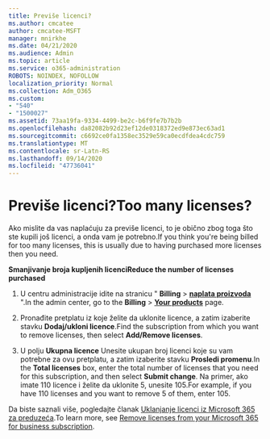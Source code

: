 ```yaml
---
title: Previše licenci?
ms.author: cmcatee
author: cmcatee-MSFT
manager: mnirkhe
ms.date: 04/21/2020
ms.audience: Admin
ms.topic: article
ms.service: o365-administration
ROBOTS: NOINDEX, NOFOLLOW
localization_priority: Normal
ms.collection: Adm_O365
ms.custom:
- "540"
- "1500027"
ms.assetid: 73aa19fa-9334-4499-be2c-b6f9fe7b7b2b
ms.openlocfilehash: da82082b92d23ef12de0318372ed9e873ec63ad1
ms.sourcegitcommit: c6692ce0fa1358ec3529e59ca0ecdfdea4cdc759
ms.translationtype: MT
ms.contentlocale: sr-Latn-RS
ms.lasthandoff: 09/14/2020
ms.locfileid: "47736041"
---
```

# <a name="too-many-licenses"></a><span data-ttu-id="7615d-102">Previše licenci?</span><span class="sxs-lookup"><span data-stu-id="7615d-102">Too many licenses?</span></span>

<span data-ttu-id="7615d-103">Ako mislite da vas naplaćuju za previše licenci, to je obično zbog toga što ste kupili još licenci, a onda vam je potrebno.</span><span class="sxs-lookup"><span data-stu-id="7615d-103">If you think you're being billed for too many licenses, this is usually due to having purchased more licenses then you need.</span></span>
  
<span data-ttu-id="7615d-104">**Smanjivanje broja kupljenih licenci**</span><span class="sxs-lookup"><span data-stu-id="7615d-104">**Reduce the number of licenses purchased**</span></span>
  
1. <span data-ttu-id="7615d-105">U centru administracije idite na stranicu " **Billing** \> **[naplata proizvoda](https://go.microsoft.com/fwlink/p/?linkid=842054)** ".</span><span class="sxs-lookup"><span data-stu-id="7615d-105">In the admin center, go to the **Billing** \> **[Your products](https://go.microsoft.com/fwlink/p/?linkid=842054)** page.</span></span>

2. <span data-ttu-id="7615d-106">Pronađite pretplatu iz koje želite da uklonite licence, a zatim izaberite stavku **Dodaj/ukloni licence**.</span><span class="sxs-lookup"><span data-stu-id="7615d-106">Find the subscription from which you want to remove licenses, then select **Add/Remove licenses**.</span></span>

3. <span data-ttu-id="7615d-107">U polju **Ukupna licence** Unesite ukupan broj licenci koje su vam potrebne za ovu pretplatu, a zatim izaberite stavku **Prosledi promenu**.</span><span class="sxs-lookup"><span data-stu-id="7615d-107">In the **Total licenses** box, enter the total number of licenses that you need for this subscription, and then select **Submit change**.</span></span> <span data-ttu-id="7615d-108">Na primer, ako imate 110 licence i želite da uklonite 5, unesite 105.</span><span class="sxs-lookup"><span data-stu-id="7615d-108">For example, if you have 110 licenses and you want to remove 5 of them, enter 105.</span></span>

<span data-ttu-id="7615d-109">Da biste saznali više, pogledajte članak [Uklanjanje licenci iz Microsoft 365 za preduzeća](https://docs.microsoft.com/microsoft-365/commerce/licenses/buy-licenses).</span><span class="sxs-lookup"><span data-stu-id="7615d-109">To learn more, see [Remove licenses from your Microsoft 365 for business subscription](https://docs.microsoft.com/microsoft-365/commerce/licenses/buy-licenses).</span></span>